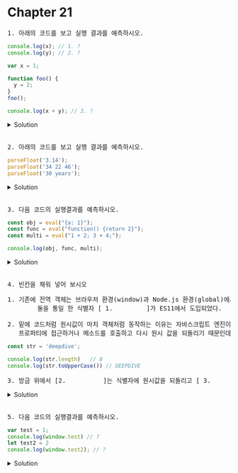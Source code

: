 # Chapter 21

<pre>1. 아래의 코드를 보고 실행 결과를 예측하시오.</pre>

```js
console.log(x); // 1. ?
console.log(y); // 2. ?

var x = 1;

function foo() {
  y = 2;
}
foo();

console.log(x + y); // 3. ?
```

<details>
  <summary>Solution</summary>
  <strong>1. undefined<br>2. ReferenceError<br>3. 3</strong>
  <pre>1. var키워드로 선언한 x변수는 호이스팅이 발생하여 undefined를 반환한다.<br>2. y는 변수 선언 없이 전역 객체의 프로퍼티로 추가 했기 때문에 호이스팅이 발생하지 않아 ReferenceError가 발생한다.</pre>
</details>

<br>

<pre>2. 아래의 코드를 보고 실행 결과를 예측하시오.</pre>

```js
parseFloat('3.14');
parseFloat('34 22 46');
parseFloat('30 years');
```

<details>
  <summary>Solution</summary>
  <strong>3.14 <br>34</br> 30  </strong>
  <pre>parseFloat는 전달받은 문자열 인수를 실수로 해석하여 반환하는데 공백으로 구분된 문자열은 첫 번째 문자열만 반환한다.</pre>
</details>

<br>

<pre>3. 다음 코드의 실행결과를 예측하시오.</pre>

```js
const obj = eval("{a: 1}");
const func = eval("function() {return 2}");
const multi = eval("1 + 2; 3 + 4;");

console.log(obj, func, multi);
```

<details>
<summary>Solution</summary>
<Strong>1, SyntaxError, 7</Strong>
<pre>객체와 함수리터럴은 반드시 괄호로 둘러싸야 정상동작하며, 인수가 여러 개의 문이면 마지막 결과 값을 반환한다.</pre>
</details>

<br>

<pre>4. 빈칸을 채워 넣어 보시오</pre>

<pre>1. 기존에 전역 객체는 브라우저 환경(window)과 Node.js 환경(global)에서 식별자를 달리 사용했는데, 
        둘을 통일 한 식별자 [ 1.         ]가 ES11에서 도입되었다. 

2. 밑에 코드처럼 원시값이 마치 객체처럼 동작하는 이유는 자바스크립트 엔진이 암묵적으로 연관된 객체를 생성하여 그 객체로 
   프로퍼티에 접근하거나 메소드를 호출하고 다시 원시 값을 되돌리기 때문인데, 그 임시 객체를 [ 2.         ]라고 한다. 
</pre>

```js
const str = 'deepdive';

console.log(str.length)   // 8
console.log(str.toUpperCase()) // DEEPDIVE
```
<pre>3. 방금 위에서 [2.          ]는 식별자에 원시값을 되돌리고 [ 3.              ]의 대상이 되어버림. </pre>


<details>
  <summary>Solution</summary>
  <strong>1.globalThis (p.326) <br>2.래퍼 객체(p.323) </br>3. 가비지 컬렉션 (p.324) </strong>
</details>

<br>

<pre>5. 다음 코드의 실행결과를 예측하시오.</pre>

```js
var test = 1;
console.log(window.test) // ?
let test2 = 2
console.log(window.test2); // ?
```

<details>
<summary>Solution</summary>
<Strong>1, undefined</Strong>
<pre>var 키워드로 선언한 전역 변수는 전역 객체의 프로퍼티가 된다.
단 let, const 키워드로 선언한 전역 변수는 전역 객체의 프로퍼티가 아니다. 보이지않는 개념적인 블록( 전역 렉시컬 환경의 선언적 환경 레코드 ) 내에 존재하게 된다.</pre>
</details>

<br>